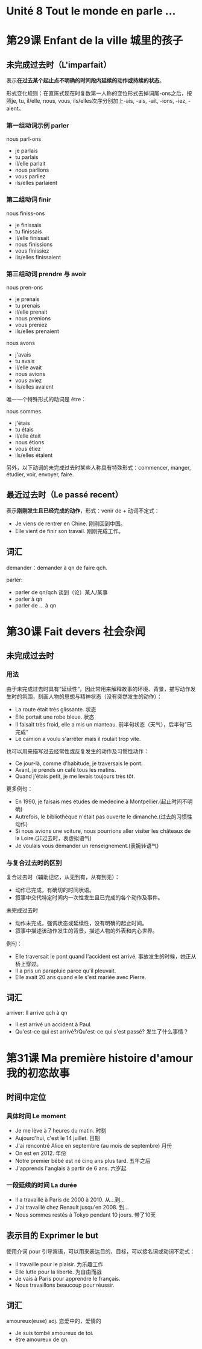 # Unité 8 Tout le monde en parle ...

# 第29课 Enfant de la ville 城里的孩子

## 未完成过去时（L'imparfait）

表示**在过去某个起止点不明确的时间段内延续的动作或持续的状态**。

形式变化规则：在直陈式现在时复数第一人称的变位形式去掉词尾-ons之后，按照je, tu, il/elle, nous, vous, ils/elles次序分别加上-ais, -ais, -ait, -ions, -iez, -aient。

### 第一组动词示例 parler

nous parl-ons

* je parlais
* tu parlais
* il/elle parlait
* nous parlions
* vous parliez
* ils/elles parlaient

### 第二组动词 finir

nous finiss-ons

* je finissais
* tu finissais
* il/elle finissait
* nous finissions
* vous finissiez
* ils/elles finissaient

### 第三组动词 prendre 与 avoir

nous pren-ons

* je prenais
* tu prenais
* il/elle prenait
* nous prenions
* vous preniez
* ils/elles prenaient

nous avons

* j'avais
* tu avais
* il/elle avait
* nous avions
* vous aviez
* ils/elles avaient

唯一一个特殊形式的动词是 être：

nous sommes

* j'étais
* tu étais
* il/elle était
* nous étions
* vous étiez
* ils/elles étaient

另外，以下动词的未完成过去时某些人称具有特殊形式：commencer, manger, étudier, voir, envoyer, faire.

## 最近过去时（Le passé recent）

表示**刚刚发生且已经完成的动作**，形式：venir de + 动词不定式：

* Je viens de rentrer en Chine. 刚刚回到中国。
* Elle vient de finir son travail. 刚刚完成工作。

## 词汇

demander：demander à qn de faire qch.

parler:

* parler de qn/qch 谈到（论）某人/某事
* parler à qn
* parler de ... à qn

# 第30课 Fait devers 社会杂闻

## 未完成过去时

### 用法

由于未完成过去时具有”延续性“，因此常用来解释故事的环境、背景，描写动作发生时的氛围，刻画人物的思想与精神状态（没有突然发生的动作）：

* La route était très glissante. 状态
* Elle portait une robe bleue. 状态
* Il faisait très froid, elle a mis un manteau. 前半句状态（天气），后半句”已完成“
* Le camion a voulu s'arrêter mais il roulait trop vite.

也可以用来描写过去经常性或反复发生的动作及习惯性动作：

* Ce jour-là, comme d'habitude, je traversais le pont.
* Avant, je prends un café tous les matins.
* Quand j'étais petit, je me levais toujours très tôt.

更多例句：

* En 1990, je faisais mes études de médecine à Montpellier.(起止时间不明确)
* Autrefois, le bibliothèque n'était pas ouverte le dimanche.(过去的习惯性动作)
* Si nous avions une voiture, nous pourrions aller visiter les châteaux de la Loire.(非过去时，表虚拟语气)
* Je voulais vous demander un renseignement.(表婉转语气)

### 与复合过去时的区别

复合过去时（辅助记忆，从无到有，从有到无）：

* 动作已完成，有确切的时间状语。
* 叙事中交代特定时间内一次性发生且已完成的各个动作及事件。

未完成过去时

* 动作未完成，强调状态或延续性，没有明确的起止时间。
* 叙事中描述该动作发生的背景，描述人物的外表和内心世界。

例句：

* Elle traversait le pont quand l'accident est arrivé. 事故发生的时候，她正从桥上穿过。
* Il a pris un parapluie parce qu'il pleuvait.
* Elle avait 20 ans quand elle s'est mariée avec Pierre.

## 词汇

arriver: Il arrive qch à qn

* Il est arrivé un accident à Paul.
* Qu'est-ce qui est arrivé?/Qu'est-ce qui s'est passé? 发生了什么事情？

# 第31课 Ma première histoire d'amour 我的初恋故事

## 时间中定位

### 具体时间 Le moment

* Je me lève à 7 heures du matin. 时刻
* Aujourd'hui, c'est le 14 juillet. 日期
* J'ai rencontré Alice en septembre (au mois de septembre) 月份
* On est en 2012. 年份
* Notre premier bébé est né cinq ans plus tard. 五年之后
* J'apprends l'anglais à partir de 6 ans. 六岁起

### 一段延续的时间 La durée

* Il a travaillé à Paris de 2000 à 2010. 从...到...
* J'ai travaillé chez Renault jusqu'en 2008. 到...
* Nous sommes restés à Tokyo pendant 10 jours. 带了10天

## 表示目的 Exprimer le but

使用介词 pour 引导宾语，可以用来表达目的、目标，可以接名词或动词不定式：

* Il travaille pour le plaisir. 为乐趣工作
* Elle lutte pour la liberté. 为自由而战
* Je vais à Paris pour apprendre le français.
* Nous travaillons beaucoup pour réussir.

## 词汇

amoureux(euse) adj. 恋爱中的，爱情的

* Je suis tombé amoureux de toi.
* être amoureux de qn.


